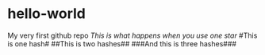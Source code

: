 # hello-world
My very first github repo
*This is what happens when you use one star*
#This is one hash#
##This is two hashes##
###And this is three hashes###
